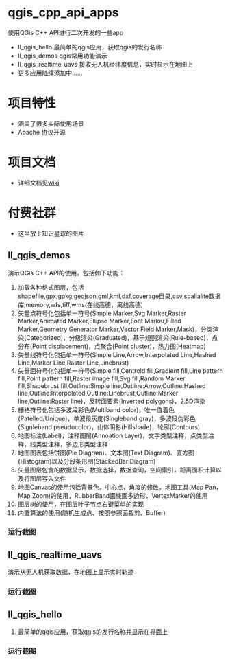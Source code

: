 # qgis_cpp_api_apps
使用QGis C++ API进行二次开发的一些app
- ll_qgis_hello 最简单的qgis应用，获取qgis的发行名称
- ll_qgis_demos qgis常用功能演示
- ll_qgis_realtime_uavs 接收无人机经纬度信息，实时显示在地图上
- 更多应用陆续添加中......

# 项目特性
- 涵盖了很多实际使用场景
- Apache 协议开源

# 项目文档
- 详细文档见[wiki](https://gitee.com/richie12/qgis_cpp_api_apps/wikis/Home)

# 付费社群
- 这里放上知识星球的图片

## ll_qgis_demos
演示QGis C++ API的使用，包括如下功能：
1. 加载各种格式图层，包括shapefile,gpx,gpkg,geojson,gml,kml,dxf,coverage目录,csv,spalialite数据库,memory,wfs,tiff,wms(在线高德，离线高德)
2. 矢量点符号化包括单一符号(Simple Marker,Svg Marker,Raster Marker,Animated Marker,Ellipse Marker,Font Marker,Filled Marker,Geometry Generator Marker,Vector Field Marker,Mask)，分类渲染(Categorized)，分级渲染(Graduated)，基于规则渲染(Rule-based)，点分布(Point displacement)，点聚合(Point cluster)，热力图(Heatmap)
3. 矢量线符号化包括单一符号(Simple Line,Arrow,Interpolated Line,Hashed Line,Marker Line,Raster Line,Linebrust)
4. 矢量面符号化包括单一符号(Simple fill,Centroid fill,Gradient fill,Line pattern fill,Point pattern fill,Raster image fill,Svg fill,Random Marker fill,Shapebrust fill,Outline:Simple line,Outline:Arrow,Outline:Hashed line,Outline:Interpolated,Outline:Linebrust,Outline:Marker line,Outline:Raster line)，反转面要素(Inverted polygons)，2.5D渲染
5. 栅格符号化包括多波段彩色(Multiband color)，唯一值着色(Patelled/Unique)，单波段灰度(Singleband gray)，多波段伪彩色(Signleband pseudocolor)，山体阴影(Hillshade)，轮廓(Contours)
6. 地图标注(Label)，注释图层(Annoation Layer)，文字类型注释，点类型注释，线类型注释，多边形类型注释
7. 地图图表包括饼图(Pie Diagram)、文本图(Text Diagram)、直方图(Histogram)以及分段条形图(StackedBar Diagram)
8. 矢量图层包含的数据显示，数据选择，数据查询，空间索引，距离面积计算以及将图层写入文件
9. 地图Canvas的使用包括背景色，中心点，角度的修改，地图工具(Map Pan，Map Zoom)的使用，RubberBand画线画多边形，VertexMarker的使用
10. 图层树的使用，在图层叶子节点右键菜单的实现
11. 内置算法的使用(随机生成点、按照参照面裁剪、Buffer)
### 运行截图

## ll_qgis_realtime_uavs
演示从无人机获取数据，在地图上显示实时轨迹

### 运行截图

## ll_qgis_hello
1. 最简单的qgis应用，获取qgis的发行名称并显示在界面上

### 运行截图
